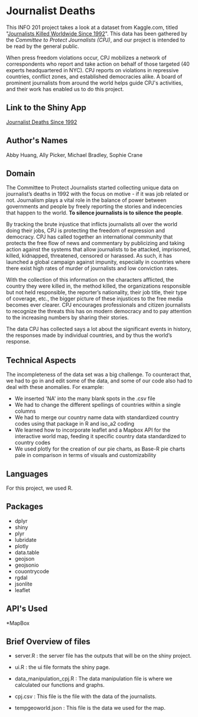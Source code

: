# Journalist Deaths
This INFO 201 project takes a look at a dataset from Kaggle.com, titled
"[Journalists Killed Worldwide Since 1992](https://www.kaggle.com/qhlearner/journalists-killed-worldwide-since-1992)".
This data has been gathered by the *Committee to Protect Journalists (CPJ)*,
and our project is intended to be read by the general public.

When press freedom violations occur, CPJ mobilizes a network of
 correspondents who report and take action on behalf of those targeted
  (40 experts headquartered in NYC). CPJ reports on violations in
   repressive countries, conflict zones, and established democracies
   alike. A board of prominent journalists from around the world helps
   guide CPJ's activities, and their work has enabled us to do this project.

## Link to the Shiny App
[Journalist Deaths Since 1992](https://abhuang.shinyapps.io/journalistDeaths/)

## Author's Names
Abby Huang, Ally Picker, Michael Bradley, Sophie Crane

## Domain

The Committee to Protect Journalists started collecting unique data on journalist’s deaths in 1992 with the focus on motive - if it was job related or not. Journalism plays a vital role in the balance of power between governments and people by freely reporting the stories and indecencies that happen to the world. **To silence journalists is to silence the people**.

By tracking the brute injustice that inflicts journalists all over the world doing their jobs, CPJ is protecting the freedom of expression and democracy. CPJ has called together an international community that protects the free flow of news and commentary by publicizing and taking action against the systems that allow journalists to be attacked, imprisoned, killed, kidnapped, threatened, censored or harassed.  As such, it has launched a global campaign against impunity, especially in countries where there exist high rates of murder of journalists and low conviction rates.

With the collection of this information on the characters afflicted, the country they were killed in, the method killed, the organizations responsible but not held responsible, the reporter’s nationality, their job title, their type of coverage, etc., the bigger picture of these injustices to the free media becomes ever clearer. CPJ encourages professionals and citizen journalists to recognize the threats this has on modern democracy and to pay attention to the increasing numbers by sharing their stories.

The data CPJ has collected says a lot about the significant events in history,  the responses made by individual countries, and by thus the world’s response.

## Technical Aspects
The incompleteness of the data set was a big challenge. To counteract
that, we had to go in and edit some of the data, and some of our code
also had to deal with these anomalies. For example:
* We inserted 'NA' into the many blank spots in the .csv file
* We had to change the different spellings of countries within
a single columns
* We had to merge our country name data with standardized country codes using that package in R and iso_a2 coding
* We learned how to incorporate leaflet and a Mapbox API for the interactive world map, feeding it specific country data standardized to country codes
* We used plotly for the creation of our pie charts, as Base-R pie charts
pale in comparison in terms of visuals and customizability

## Languages
For this project, we used R.

## Packages
* dplyr
* shiny
* plyr
* lubridate
* plotly
* data.table
* geojson
* geojsonio
* couontrycode
* rgdal
* jsonlite
* leaflet

## API's Used
*MapBox

## Brief Overview of files
* server.R : the server file has the outputs that will be on the shiny project.

* ui.R : the ui file formats the shiny page.

* data_manipulation_cpj.R : The data manipulation file is where we calculated our functions and graphs.

* cpj.csv : This file is the file with the data of the journalists.

* tempgeoworld.json : This file is the data we used for the map.
